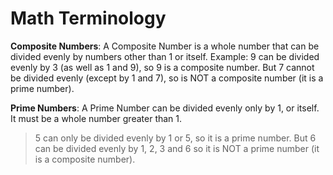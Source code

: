 # Math Terminology

**Composite Numbers**: A Composite Number is a whole number that can be divided evenly by numbers other than 1 or itself.
Example: 9 can be divided evenly by 3 (as well as 1 and 9), so 9 is a composite number. But 7 cannot be divided evenly (except by 1 and 7), so is NOT a composite number (it is a prime number).

**Prime Numbers**: A Prime Number can be divided evenly only by 1, or itself. It must be a whole number greater than 1.

> 5 can only be divided evenly by 1 or 5, so it is a prime number. But 6 can be divided evenly by 1, 2, 3 and 6 so it is NOT a prime number (it is a composite number).

